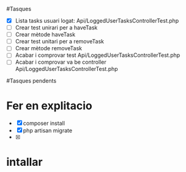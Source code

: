 #Tasques

- [X] Lista tasks usuari logat: Api/LoggedUserTasksControllerTest.php
- [ ] Crear test unirari per a haveTask
- [ ] Crear mètode haveTask
- [ ] Crear test unitari per a removeTask
- [ ] Crear mètode removeTask
- [ ] Acabar i comprovar test Api/LoggedUserTasksControllerTest.php
- [ ] Acabar i comprovar va be controller  Api/LoggedUserTasksControllerTest.php

#Tasques pendents 


# Fer en explitacio 
- [X] composer install
- [X] php artisan migrate 
- [X]  

# intallar 
